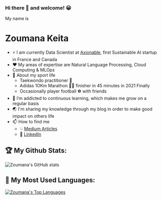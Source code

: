 ### Hi there 👋 and welcome! 😀 
My name is 
# Zoumana Keita

- ⚡ I am currently Data Scientist at [Axionable](https://www.axionable.com/), first Sustainable AI startup in France and Canada
- ❤️ My areas of expertise are Natural Language Processing, Cloud Computing & MLOps
- 💝 About my sport life
  -  Taekwondo practitioner 🥋 
  -  Adidas 1OKm Marathon 🏃🏾 finisher in 45 minutes in 2021 Finally 
  -  Occasionally player football ⚽️ with friends
- 🌱 I’m addicted to continuous learning, which makes me grow on a regular basis
- 🌏 I'm sharing my knowledge through my blog in order to make good impact on others life
- 📫 How to find me
  - 💡 [Medium Articles](https://zoumanakeita.medium.com/)
  - 🏢 [LinkedIn](https://www.linkedin.com/in/zoumana-keita/)

## 🏆 My Github Stats:
![Zoumana's GitHub stats](https://github-readme-stats.vercel.app/api?username=keitazoumana&hide_title=false&count_private=true&show_icons=true&theme=tokyonight)

## 🏅 My Most Used Languages:
[![Zoumana's Top Languages](https://github-readme-stats.vercel.app/api/top-langs/?username=keitazoumana&hide=javascript,html)](https://github.com/keitazoumana/github-readme-stats)

